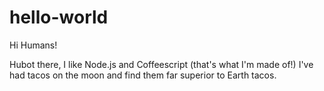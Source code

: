 # hello-world

Hi Humans!

Hubot there, I like Node.js and Coffeescript (that's what I'm made of!)
I've had tacos on the moon and find them far superior to Earth tacos.


